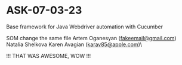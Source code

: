 # ASK-07-03-23

Base framework for Java Webdriver automation with Cucumber

SOM change the same file
Artem Oganesyan (fakeemail@gmail.com)\
Natalia Shelkova
Karen Avagian (karav85@apple.com)\

!!! THAT WAS AWESOME, WOW !!!